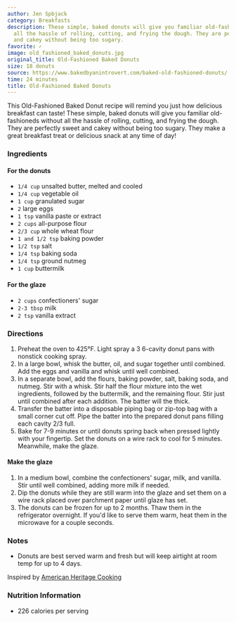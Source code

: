 ```yaml
---
author: Jen Spbjack
category: Breakfasts
description: These simple, baked donuts will give you familiar old-fashioneds without
  all the hassle of rolling, cutting, and frying the dough. They are perfectly sweet
  and cakey without being too sugary.
favorite: ✓
image: old_fashioned_baked_donuts.jpg
original_title: Old-Fashioned Baked Donuts
size: 18 donuts
source: https://www.bakedbyanintrovert.com/baked-old-fashioned-donuts/
time: 24 minutes
title: Old-Fashioned Baked Donuts
---
```

This Old-Fashioned Baked Donut recipe will remind you just how delicious breakfast can taste! These simple, baked donuts will give you familiar old-fashioneds without all the hassle of rolling, cutting, and frying the dough. They are perfectly sweet and cakey without being too sugary. They make a great breakfast treat or delicious snack at any time of day!

### Ingredients

#### For the donuts

* `1/4 cup` unsalted butter, melted and cooled
* `1/4 cup` vegetable oil
* `1 cup` granulated sugar
* `2` large eggs
* `1 tsp` vanilla paste or extract
* `2 cups` all-purpose flour
* `2/3 cup` whole wheat flour
* `1 and 1/2 tsp` baking powder
* `1/2 tsp` salt
* `1/4 tsp` baking soda
* `1/4 tsp` ground nutmeg
* `1 cup` buttermilk

#### For the glaze

* `2 cups` confectioners' sugar
* `2-3 tbsp` milk
* `2 tsp` vanilla extract

### Directions

1. Preheat the oven to 425°F. Light spray a 3 6-cavity donut pans with nonstick cooking spray.
2. In a large bowl, whisk the butter, oil, and sugar together until combined. Add the eggs and vanilla and whisk until well combined.
3. In a separate bowl, add the flours, baking powder, salt, baking soda, and nutmeg. Stir with a whisk. Stir half the flour mixture into the wet ingredients, followed by the buttermilk, and the remaining flour. Stir just until combined after each addition. The batter will the thick.
4. Transfer the batter into a disposable piping bag or zip-top bag with a small corner cut off. Pipe the batter into the prepared donut pans filling each cavity 2/3 full.
5. Bake for 7-9 minutes or until donuts spring back when pressed lightly with your fingertip. Set the donuts on a wire rack to cool for 5 minutes. Meanwhile, make the glaze.

#### Make the glaze

1. In a medium bowl, combine the confectioners' sugar, milk, and vanilla. Stir until well combined, adding more milk if needed.
2. Dip the donuts while they are still warm into the glaze and set them on a wire rack placed over parchment paper until glaze has set.
3. The donuts can be frozen for up to 2 months. Thaw them in the refrigerator overnight. If you'd like to serve them warm, heat them in the microwave for a couple seconds.

### Notes

- Donuts are best served warm and fresh but will keep airtight at room temp for up to 4 days.

Inspired by [American Heritage Cooking](http://americanheritagecooking.com/2016/02/old-fashioned-sour-cream-cake-donuts/)

### Nutrition Information

* 226 calories per serving